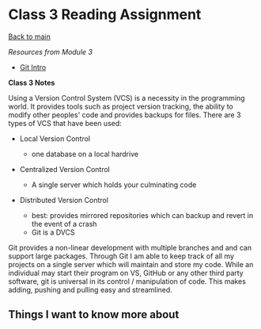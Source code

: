 # Class 3 Reading Assignment

[Back to main](https://michaeldulin.github.io/reading-notes)

*Resources from Module 3* 
- [Git Intro](https://blog.udemy.com/git-tutorial-a-comprehensive-guide/)


**Class 3 Notes**

<p> Using a Version Control System (VCS) is a necessity in the programming world. It provides tools such as project version tracking, the ability to modify other peoples' code and provides backups for files. There are 3 types of VCS that have been used:

- Local Version Control
  - one database on a local hardrive 

- Centralized Version Control
  - A single server which holds your culminating code 

- Distributed Version Control
  - best: provides mirrored repositories which can backup and revert in the event of a crash 
  - Git is a DVCS

Git provides a non-linear development with multiple branches and and can support large packages. Through Git I am able to keep track of all my projects on a single server which will maintain and store my code. While an individual may start their program on VS, GitHub or any other third party software, git is universal in its control / manipulation of code. This makes adding, pushing and pulling easy and streamlined.   
</p>

## Things I want to know more about

